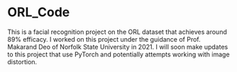 # ORL_Code
This is a facial recognition project on the ORL dataset that achieves around 89% efficacy. I worked on this project under the guidance of Prof. Makarand Deo of Norfolk State University in 2021. I will soon make updates to this project that use PyTorch and potentially attempts working with image distortion.
